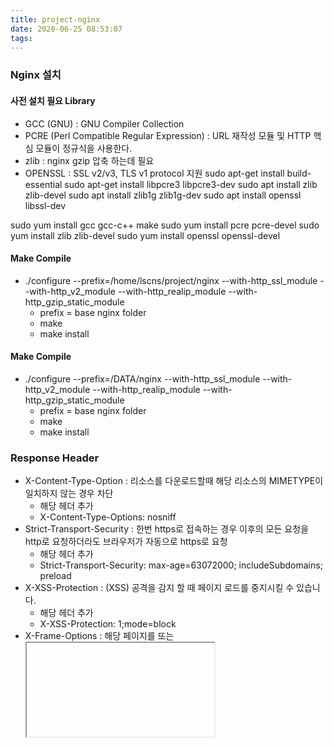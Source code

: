 ```yaml
---
title: project-nginx
date: 2020-06-25 08:53:07
tags:
---
```

### Nginx 설치
#### 사전 설치 필요 Library
- GCC (GNU) : GNU Compiler Collection
- PCRE (Perl Compatible Regular Expression) : URL 재작성 모듈 및 HTTP 핵심 모듈이 정규식을 사용한다.
- zlib : nginx gzip 압축 하는데 필요
- OPENSSL : SSL v2/v3, TLS v1 protocol 지원
 sudo apt-get install build-essential
 sudo apt-get install libpcre3 libpcre3-dev
 sudo apt install zlib zlib-devel
 sudo apt install zlib1g zlib1g-dev
 sudo apt install openssl libssl-dev
 
 sudo yum install gcc gcc-c++ make
 sudo yum install pcre pcre-devel
 sudo yum install zlib zlib-devel
 sudo yum install openssl openssl-devel

#### Make Compile
- ./configure --prefix=/home/lscns/project/nginx --with-http_ssl_module --with-http_v2_module --with-http_realip_module --with-http_gzip_static_module
    - prefix = base nginx folder
    - make
    - make install 

#### Make Compile
- ./configure --prefix=/DATA/nginx --with-http_ssl_module --with-http_v2_module --with-http_realip_module --with-http_gzip_static_module
    - prefix = base nginx folder
    - make
    - make install
    
### Response Header
- X-Content-Type-Option : 리소스를 다운로드할때 해당 리소스의 MIMETYPE이 일치하지 않는 경우 차단
    - 해당 헤더 추가
    - X-Content-Type-Options: nosniff
- Strict-Transport-Security : 한번 https로 접속하는 경우 이후의 모든 요청을 http로 요청하더라도 브라우저가 자동으로 https로 요청
    - 해당 헤더 추가
    - Strict-Transport-Security: max-age=63072000; includeSubdomains; preload
 - X-XSS-Protection : (XSS) 공격을 감지 할 때 페이지 로드를 중지시킬 수 있습니다.
    - 해당 헤더 추가
    - X-XSS-Protection: 1;mode=block
 - X-Frame-Options : 해당 페이지를 <frame> 또는 <iframe>, <object> 에서 렌더링할 수 있는지 여부를 나타내는데 사용됩니다.
    - 해당 헤더 추가
    - X-Frame-Options: sameorigin
- Referrer-Policy
    - 해당 헤더 추가
    - 'Referrer-Policy' 'origin';
```text
add_header X-Content-Type-Options "nosniff";
add_header X-XSS-Protection "1;mode=block";
add_header X-Frame-Options "sameorigin";
add_header Strict-Transport-Security "max-age=63072000; includeSubdomains; preload";
add_header 'Referrer-Policy' 'origin';
``` 

### Java
- 모든 중요한 쿠키에 'Secure' 속성을 더할 것
- The set-cookie was blocked because it has the secure 
```yaml
server:
  servlet:
    session:
      cookie:
        secure: true
```

### nginx CORS
```text
location / {
     if ($request_method = 'OPTIONS') {
        add_header 'Access-Control-Allow-Origin' '*';
        add_header 'Vary: Origin';
        add_header 'Access-Control-Allow-Methods' 'GET, POST, OPTIONS';
        #
        # Custom headers and headers various browsers *should* be OK with but aren't
        #
        add_header 'Access-Control-Allow-Headers' 'DNT,User-Agent,X-Requested-With,If-Modified-Since,Cache-Control,Content-Type,Range';
        #
        # Tell client that this pre-flight info is valid for 20 days
        #
        add_header 'Access-Control-Max-Age' 1728000;
        add_header 'Content-Type' 'text/plain; charset=utf-8';
        add_header 'Content-Length' 0;
        return 204;
     }
     if ($request_method = 'POST') {
        add_header 'Access-Control-Allow-Origin' '*';
        add_header 'Access-Control-Allow-Methods' 'GET, POST, OPTIONS';
        add_header 'Access-Control-Allow-Headers' 'DNT,User-Agent,X-Requested-With,If-Modified-Since,Cache-Control,Content-Type,Range';
        add_header 'Access-Control-Expose-Headers' 'Content-Length,Content-Range';
     }
     if ($request_method = 'GET') {
        add_header 'Access-Control-Allow-Origin' '*';
        add_header 'Access-Control-Allow-Methods' 'GET, POST, OPTIONS';
        add_header 'Access-Control-Allow-Headers' 'DNT,User-Agent,X-Requested-With,If-Modified-Since,Cache-Control,Content-Type,Range';
        add_header 'Access-Control-Expose-Headers' 'Content-Length,Content-Range';
     }
}
```
### On-Site Request Forgery Attack
### Cross-Site Request Forgery Attack
![](/images/project/security/access_control_allow.png)
